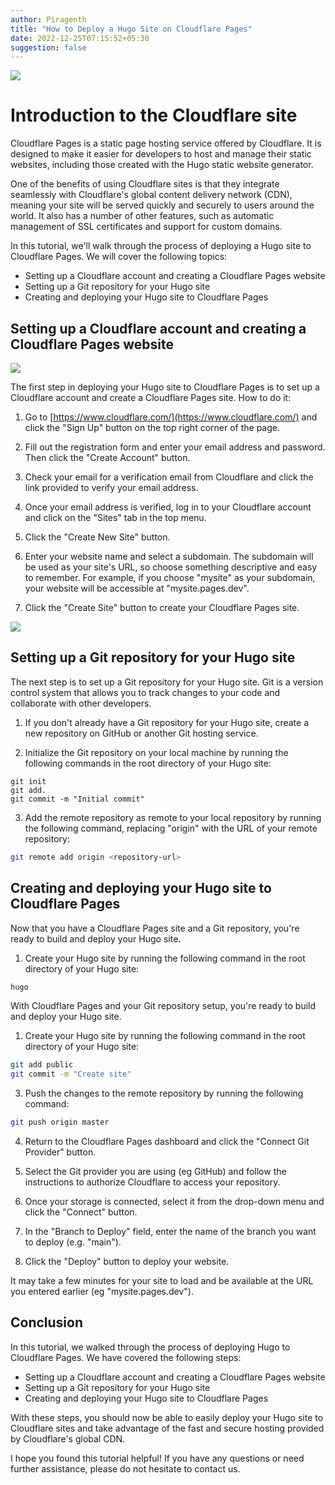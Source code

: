 ```yaml
---
author: Piragenth
title: "How to Deploy a Hugo Site on Cloudflare Pages"
date: 2022-12-25T07:15:52+05:30
suggestion: false
---
```



![](https://linuxtutorialforbeginners.com/assets/Pictures/hugo-cloudflare-pages.png)

# Introduction to the Cloudflare site

Cloudflare Pages is a static page hosting service offered by Cloudflare. It is designed to make it easier for developers to host and manage their static websites, including those created with the Hugo static website generator.

One of the benefits of using Cloudflare sites is that they integrate seamlessly with Cloudflare's global content delivery network (CDN), meaning your site will be served quickly and securely to users around the world. It also has a number of other features, such as automatic management of SSL certificates and support for custom domains.

In this tutorial, we'll walk through the process of deploying a Hugo site to Cloudflare Pages. We will cover the following topics:

- Setting up a Cloudflare account and creating a Cloudflare Pages website
- Setting up a Git repository for your Hugo site
- Creating and deploying your Hugo site to Cloudflare Pages

## Setting up a Cloudflare account and creating a Cloudflare Pages website

![](https://linuxtutorialforbeginners.com/assets/Pictures/cloudflare-home.png)

The first step in deploying your Hugo site to Cloudflare Pages is to set up a Cloudflare account and create a Cloudflare Pages site. How to do it:

1. Go to [https://www.cloudflare.com/](https://www.cloudflare.com/) and click the "Sign Up" button on the top right corner of the page.

2. Fill out the registration form and enter your email address and password. Then click the "Create Account" button.

3. Check your email for a verification email from Cloudflare and click the link provided to verify your email address.

4. Once your email address is verified, log in to your Cloudflare account and click on the "Sites" tab in the top menu.

5. Click the "Create New Site" button.

6. Enter your website name and select a subdomain. The subdomain will be used as your site's URL, so choose something descriptive and easy to remember. For example, if you choose "mysite" as your subdomain, your website will be accessible at "mysite.pages.dev".

7. Click the "Create Site" button to create your Cloudflare Pages site.

![](https://linuxtutorialforbeginners.com/assets/Pictures/cloudflare-pages.png)

## Setting up a Git repository for your Hugo site

The next step is to set up a Git repository for your Hugo site. Git is a version control system that allows you to track changes to your code and collaborate with other developers.

1. If you don't already have a Git repository for your Hugo site, create a new repository on GitHub or another Git hosting service.

2. Initialize the Git repository on your local machine by running the following commands in the root directory of your Hugo site:

``` bang
git init
git add.
git commit -m "Initial commit"
```


3. Add the remote repository as remote to your local repository by running the following command, replacing "origin" with the URL of your remote repository:

``` bash
git remote add origin <repository-url>
```


## Creating and deploying your Hugo site to Cloudflare Pages

Now that you have a Cloudflare Pages site and a Git repository, you're ready to build and deploy your Hugo site.

1. Create your Hugo site by running the following command in the root directory of your Hugo site:

``` bash
hugo
```

With Cloudflare Pages and your Git repository setup, you're ready to build and deploy your Hugo site.

1. Create your Hugo site by running the following command in the root directory of your Hugo site:

``` bash
git add public
git commit -m "Create site"
```



3. Push the changes to the remote repository by running the following command:

``` bash
git push origin master
```


4. Return to the Cloudflare Pages dashboard and click the "Connect Git Provider" button.

5. Select the Git provider you are using (eg GitHub) and follow the instructions to authorize Cloudflare to access your repository.

6. Once your storage is connected, select it from the drop-down menu and click the "Connect" button.

7. In the "Branch to Deploy" field, enter the name of the branch you want to deploy (e.g. "main").

8. Click the "Deploy" button to deploy your website.

It may take a few minutes for your site to load and be available at the URL you entered earlier (eg "mysite.pages.dev").

## Conclusion

In this tutorial, we walked through the process of deploying Hugo to Cloudflare Pages. We have covered the following steps:

- Setting up a Cloudflare account and creating a Cloudflare Pages website
- Setting up a Git repository for your Hugo site
- Creating and deploying your Hugo site to Cloudflare Pages

With these steps, you should now be able to easily deploy your Hugo site to Cloudflare sites and take advantage of the fast and secure hosting provided by Cloudflare's global CDN.

I hope you found this tutorial helpful! If you have any questions or need further assistance, please do not hesitate to contact us.